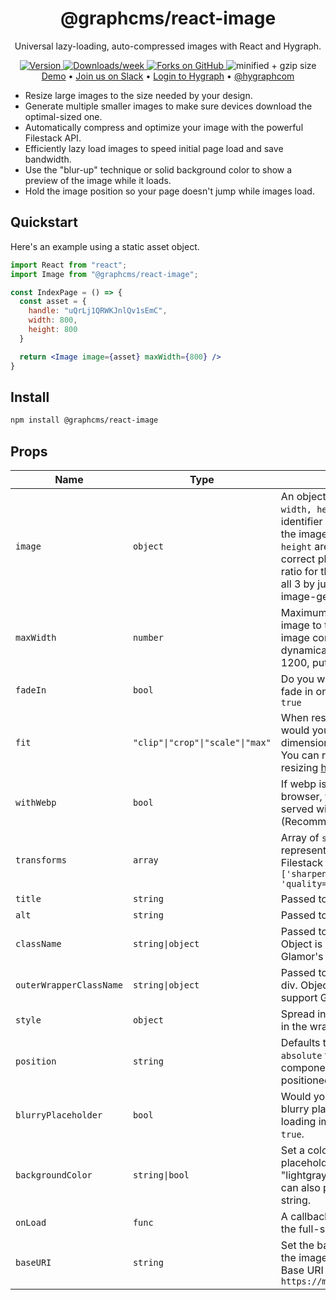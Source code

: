 <h1 align="center">@graphcms/react-image</h1>

<p align="center">Universal lazy-loading, auto-compressed images with React and Hygraph.</p>

<p align="center">
  <a href="https://npmjs.org/package/@graphcms/react-image">
    <img src="https://img.shields.io/npm/v/@graphcms/react-image.svg" alt="Version" />
  </a>
  <a href="https://npmjs.org/package/@graphcms/react-image">
    <img src="https://img.shields.io/npm/dw/@graphcms/react-image.svg" alt="Downloads/week" />
  </a>
  <a href="https://github.com/hygraph/react-image/stargazers">
    <img src="https://img.shields.io/github/stars/hygraph/react-image" alt="Forks on GitHub" />
  </a>
  <img src="https://badgen.net/bundlephobia/minzip/@graphcms/react-image" alt="minified + gzip size" />
  <br/>
  <a href="https://graphcms-image.netlify.com/?down=0">Demo</a> • <a href="https://slack.hygraph.com">Join us on Slack</a> • <a href="https://app.hygraph.com">Login to Hygraph</a> • <a href="https://twitter.com/hygraphcom">@hygraphcom</a>
</p>

* Resize large images to the size needed by your design.
* Generate multiple smaller images to make sure devices download the optimal-sized one.
* Automatically compress and optimize your image with the powerful Filestack API.
* Efficiently lazy load images to speed initial page load and save bandwidth.
* Use the "blur-up" technique or solid background color to show a preview of the image while it loads.
* Hold the image position so your page doesn't jump while images load.

## Quickstart

Here's an example using a static asset object.

```jsx
import React from "react";
import Image from "@graphcms/react-image";

const IndexPage = () => {
  const asset = {
    handle: "uQrLj1QRWKJnlQv1sEmC",
    width: 800,
    height: 800
  }

  return <Image image={asset} maxWidth={800} />
}
```

## Install

```bash
npm install @graphcms/react-image
```

## Props

| Name                    | Type                             | Description                                                                                                                                                                                                                                                                                                                                 |
| ----------------------- | -------------------------------- | ------------------------------------------------------------------------------------------------------------------------------------------------------------------------------------------------------------------------------------------------------------------------------------------------------------------------------------------- |
| `image`                 | `object`                         | An object of shape `{ handle, width, height }`. Handle is an identifier required to display the image and both `width` and                                                      `height` are required to display a correct placeholder and aspect ratio for the image. You can get all 3 by just putting all 3 in your image-getting query. |
| `maxWidth`              | `number`                         | Maximum width you'd like your image to take up. (ex. If your image container is resizing dynamically up to a width of 1200, put it as a `maxWidth`)                                                                                                                                                                                         |
| `fadeIn`                | `bool`                           | Do you want your image to fade in on load? Defaults to `true`                                                                                                                                                                                                                                                                               |
| `fit`                   | `"clip"\|"crop"\|"scale"\|"max"` | When resizing the image, how would you like it to fit the new dimensions? Defaults to `crop`. You can read more about resizing [here](https://www.filestack.com/docs/api/processing/#resize)                                                                                                                                          |
| `withWebp`              | `bool`                           | If webp is supported by the browser, the images will be served with `.webp` extension. (Recommended)                                                                                                                                                                                                                                        |
| `transforms`            | `array`                          | Array of `string`s, each representing a separate Filestack transform, eg. `['sharpen=amount:5', 'quality=value:75']`                                                                                                                                                                                                                        |
| `title`                 | `string`                         | Passed to the `img` element                                                                                                                                                                                                                                                                                                                 |
| `alt`                   | `string`                         | Passed to the `img` element                                                                                                                                                                                                                                                                                                                 |
| `className`             | `string\|object`                 | Passed to the wrapper div. Object is needed to support Glamor's css prop                                                                                                                                                                                                                                                                    |
| `outerWrapperClassName` | `string\|object`                 | Passed to the outer wrapper div. Object is needed to support Glamor's css prop                                                                                                                                                                                                                                                              |
| `style`                 | `object`                         | Spread into the default styles in the wrapper div                                                                                                                                                                                                                                                                                           |
| `position`              | `string`                         | Defaults to `relative`. Pass in `absolute` to make the component `absolute` positioned                                                                                                                                                                                                                                                      |
| `blurryPlaceholder`     | `bool`                           | Would you like to display a blurry placeholder for your loading image? Defaults to `true`.                                                                                                                                                                                                                                                  |
| `backgroundColor`       | `string\|bool`                   | Set a colored background placeholder. If true, uses "lightgray" for the color. You can also pass in any valid color string.                                                                                                                                                                                                                 |
| `onLoad`                | `func`                           | A callback that is called when the full-size image has loaded.                                                                                                                                                                                                                                                                              |
| `baseURI`               | `string`                         | Set the base src from where the images are requested. Base URI Defaults to `https://media.graphassets.com`                                                                                                                                                                                                                                     |
